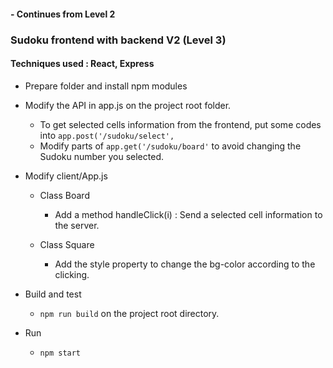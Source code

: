 #### - Continues from Level 2
### Sudoku frontend with backend V2 (Level 3)

#### Techniques used : React, Express

* Prepare folder and install npm modules
* Modify the API in app.js on the project root folder. 
    * To get selected cells information from the frontend, put some codes into `app.post('/sudoku/select', `
    * Modify parts of `app.get('/sudoku/board'` to avoid changing the Sudoku number you selected.
 
* Modify client/App.js
    * Class Board 
        * Add a method handleClick(i) : Send a selected cell information to the server.
        
    * Class Square
        * Add the style property to change the bg-color according to the clicking.         

* Build and test 
   * `npm run build` on the project root directory.
   
* Run
   * `npm start`
